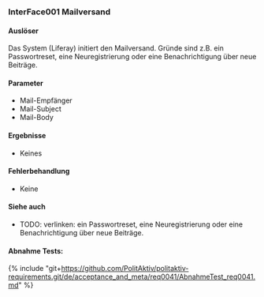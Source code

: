 ### InterFace001 Mailversand


#### Auslöser
Das System (Liferay) initiert den Mailversand. Gründe sind z.B. ein Passwortreset, eine Neuregistrierung oder eine Benachrichtigung über neue Beiträge.


#### Parameter
 * Mail-Empfänger
 * Mail-Subject
 * Mail-Body


#### Ergebnisse
 * Keines


#### Fehlerbehandlung
 * Keine


#### Siehe auch
 * TODO: verlinken: ein Passwortreset, eine Neuregistrierung oder eine Benachrichtigung über neue Beiträge.


#### Abnahme Tests:
{% include "git+https://github.com/PolitAktiv/politaktiv-requirements.git/de/acceptance_and_meta/req0041/AbnahmeTest_req0041.md" %} 